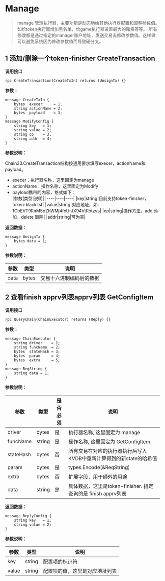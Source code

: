 # Manage

>manage 管理执行器，主要功能是动态地给其他执行器配置和调整参数值。如给token执行器增加黑名单，给game执行器设置最大的赌资等等。
所有修改都是通过指定的manager账户地址，发送交易去修改参数值。这样做可以避免系统因为修改参数值而导致硬分叉。

## 1 添加/删除一个token-finisher CreateTransaction
**调用接口**

```
rpc CreateTransaction(CreateTxIn) returns (UnsignTx) {}
```

**参数：**

```
message CreateTxIn {
    bytes  execer     = 1;
    string actionName = 2;
    bytes  payload    = 3;
}
message ModifyConfig {
    string key   = 1;
    string value = 2;
    string op    = 3;
    string addr  = 4;
}
```

**参数说明：**

Chain33.CreateTransaction结构按通用要求填写execer，actionName和payload。  
- execer：执行器名称，这里固定为manage  
- actionName：操作名称，这里固定为Modify  
- payload携带的内容，格式如下：  
|参数|类型|说明|
|----|----|----|
|key|string|目前支持token-finisher，token-blacklist|
|value|string|对应地址，如: 1CbEVT9RnM5oZhWMj4fxUrJX94VtRotzvs|
|op|string|操作方法，add 添加，delete 删除|
|addr|string|可为空|

**返回数据：**

```
message UnsignTx {
    bytes data = 1;
}
```

**参数说明：**

|参数|类型|说明|
|----|----|----|
|data|bytes|交易十六进制编码后的数据|

## 2 查看finish apprv列表apprv列表 GetConfigItem
**调用接口**

```
rpc QueryChain(ChainExecutor) returns (Reply) {}
```

**参数：**

```
message ChainExecutor {
    string driver    = 1;
    string funcName  = 2;
    bytes  stateHash = 3;
    bytes  param     = 4;
    bytes  extra     = 5;
}
message ReqString {
    string data = 1;
}
```

**参数说明：**

|参数|类型|是否必须|说明|
|----|----|----|----|
|driver|bytes|是|执行器名称, 这里固定为 manage|
|funcName|string|是|操作名称, 这里固定为 GetConfigItem|
|stateHash|bytes|否|所有交易在对应的执行器执行后写入KVDB中重新计算得到的新state的哈希值|
|param|bytes|是|types.Encode(&ReqString)|
|extra|bytes|否|扩展字段，用于额外的用途|
|data|string|是|具体数据，这里是token-finisher. 指定查询的是 finish apprv列表|

**返回数据：**

```
message ReplyConfig {
    string key   = 1;
    string value = 2;
}
```

**参数说明：**

|参数|类型|说明|
|----|----|----|
|key|string|配置项的标识符|
|value|string|配置项的值，这里是对应地址列表|
